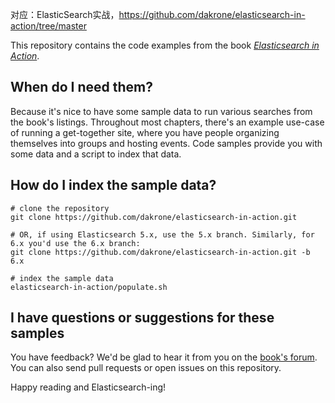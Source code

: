对应：ElasticSearch实战，https://github.com/dakrone/elasticsearch-in-action/tree/master

This repository contains the code examples from the book [*Elasticsearch in Action*][2].

When do I need them?
--------------------

Because it's nice to have some sample data to run various searches from the
book's listings. Throughout most chapters, there's an example use-case of
running a get-together site, where you have people organizing themselves into
groups and hosting events. Code samples provide you with some data and a script
to index that data.

How do I index the sample data?
-------------------------------

    # clone the repository
    git clone https://github.com/dakrone/elasticsearch-in-action.git

    # OR, if using Elasticsearch 5.x, use the 5.x branch. Similarly, for 6.x you'd use the 6.x branch:
    git clone https://github.com/dakrone/elasticsearch-in-action.git -b 6.x

    # index the sample data
    elasticsearch-in-action/populate.sh

I have questions or suggestions for these samples
-------------------------------------------------

You have feedback? We'd be glad to hear it from you on the [book's forum][1]. You can also send pull requests or open issues on this repository.

Happy reading and Elasticsearch-ing!

  [1]: http://www.manning-sandbox.com/forum.jspa?forumID=871
  [2]: http://manning.com/hinman
